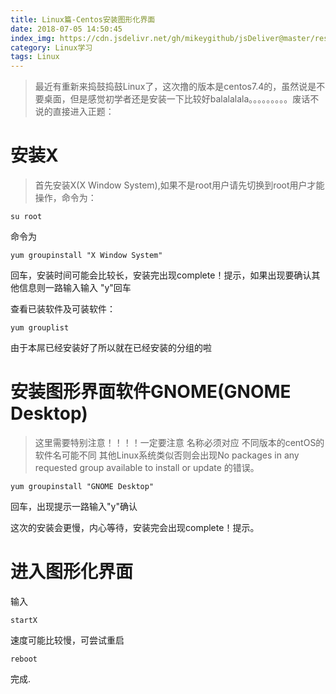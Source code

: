 ```yaml
---
title: Linux篇-Centos安装图形化界面
date: 2018-07-05 14:50:45
index_img: https://cdn.jsdelivr.net/gh/mikeygithub/jsDeliver@master/resource/img/centos.jpeg
category: Linux学习
tags: Linux
---
```


>最近有重新来捣鼓捣鼓Linux了，这次撸的版本是centos7.4的，虽然说是不要桌面，但是感觉初学者还是安装一下比较好balalalala。。。。。。。。。废话不说的直接进入正题：

# 安装X

>首先安装X(X Window System),如果不是root用户请先切换到root用户才能操作，命令为：

`su root` 

命令为

`yum groupinstall "X Window System"`
 
回车，安装时间可能会比较长，安装完出现complete！提示，如果出现要确认其他信息则一路输入输入 "y"回车

查看已装软件及可装软件：

`yum grouplist`
 
由于本屌已经安装好了所以就在已经安装的分组的啦

# 安装图形界面软件GNOME(GNOME Desktop)       

>这里需要特别注意！！！！一定要注意 名称必须对应 不同版本的centOS的软件名可能不同 其他Linux系统类似否则会出现No packages in any requested group available to install or update 的错误。

`yum groupinstall "GNOME Desktop"`

 回车，出现提示一路输入"y"确认

这次的安装会更慢，内心等待，安装完会出现complete！提示。

# 进入图形化界面

输入

`startX`
 
速度可能比较慢，可尝试重启

`reboot`

完成.
  


 